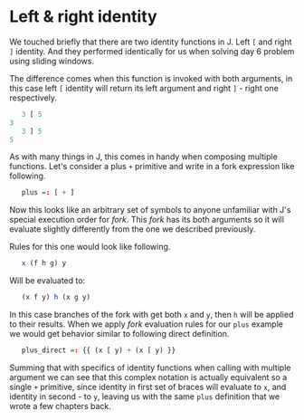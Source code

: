 # Left & right identity

We touched briefly that there are two identity functions in J. Left `[` and right `]` identity. And they performed identically for us when solving day 6 problem using sliding windows.

The difference comes when this function is invoked with both arguments, in this case left `[` identity will return its left argument and right `]` - right one respectively.

```r
   3 [ 5
3
   3 ] 5
5
```

As with many things in J, this comes in handy when composing multiple functions. Let's consider a plus `+` primitive and write in a fork expression like following.

```r
   plus =: [ + ]
```

Now this looks like an arbitrary set of symbols to anyone unfamiliar with J's special execution order for *fork*. This *fork* has its both arguments so it will evaluate slightly differently from the one we described previously.

Rules for this one would look like following.

```r
   x (f h g) y
```

Will be evaluated to:

```r
   (x f y) h (x g y)
```

In this case branches of the fork with get both `x` and `y`, then `h` will be applied to their results. When we apply *fork* evaluation rules for our `plus` example we would get behavior similar to following direct definition.

```r
   plus_direct =: {{ (x [ y) + (x [ y) }}
```

Summing that with specifics of identity functions when calling with multiple argument we can see that this complex notation is actually equivalent so a single `+` primitive, since identity in first set of braces will evaluate to `x`, and identity in second - to `y`, leaving us with the same `plus` definition that we wrote a few chapters back.

